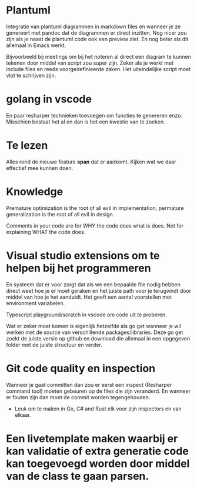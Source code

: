 # Plantuml

Integratie van plantuml diagrammen in markdown files en wanneer je ze genereert met pandoc dat de diagrammen er direct inzitten. Nog nicer zou zijn als je naast de plantuml code ook een preview ziet. En nog beter als dit allemaal in Emacs werkt.

Bijvoorbeeld bij meetings om bij het noteren al direct een diagram te kunnen tekenen door middel van script zou super zijn. Zeker als je werkt met include files en reeds voorgedefinieerde zaken. Het uiteindelijke script moet vlot te schrijven zijn.

# golang in vscode

En paar resharper technieken toevoegen om functies te genereren enzo. Misschien bestaat het al en dan is het een kwestie van te zoeken.

# Te lezen

Alles rond de nieuwe feature **span** dat er aankomt. Kijken wat we daar effectief mee kunnen doen.


# Knowledge

Premature optimization is the root of all evil in implementation, permature generalization is the root of all evil in design.

Comments in your code are for WHY the code does what is does.
Not for explaining WHAT the code does.

# Visual studio extensions om te helpen bij het programmeren

En systeem dat er voor zorgt dat als we een bepaalde file nodig hebben direct weet hoe je er moet geraken en het juiste path voor je terugvindt door middel van hoe je het aanduidt. Het geeft een aantal voorstellen met environment variabelen. 

Typescript playground/scratch in vscode om code uit te proberen.

Wat er zeker moet komen is eigenlijk hetzelfde als go get wanneer je wil werken met de source van verschillende packages/libraries. Deze go get zoekt de juiste versie op github en download die allemaal in een opgegeven folder met de juiste structuur en verder.

# Git code quality en inspection

Wanneer je gaat committen dan zou er eerst een inspect (Resharper command tool) moeten gebeuren op de files die zijn veranderd. En wanneer er fouten zijn dan moet de commit worden tegengehouden. 
- Leuk om te maken in Go, C# and Rust elk voor zijn inspectors en van elkaar.

# Een livetemplate maken waarbij er kan validatie of extra generatie code kan toegevoegd worden door middel van de class te gaan parsen.


